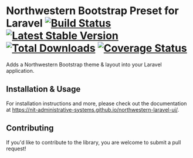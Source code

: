 # Northwestern Bootstrap Preset for Laravel [![Build Status](https://travis-ci.org/NIT-Administrative-Systems/northwestern-laravel-ui.svg?branch=develop)](https://travis-ci.org/NIT-Administrative-Systems/northwestern-laravel-ui) [![Latest Stable Version](https://poser.pugx.org/northwestern-sysdev/northwestern-laravel-ui/v/stable)](https://packagist.org/packages/northwestern-sysdev/northwestern-laravel-ui) [![Total Downloads](https://poser.pugx.org/northwestern-sysdev/northwestern-laravel-ui/downloads)](https://packagist.org/packages/northwestern-sysdev/northwestern-laravel-ui) [![Coverage Status](https://coveralls.io/repos/github/NIT-Administrative-Systems/northwestern-laravel-ui/badge.svg?branch=develop)](https://coveralls.io/github/NIT-Administrative-Systems/northwestern-laravel-ui?branch=develop)
Adds a Northwestern Bootstrap theme & layout into your Laravel application.

## Installation & Usage
For installation instructions and more, please check out the documentation at https://nit-administrative-systems.github.io/northwestern-laravel-ui/.


## Contributing
If you'd like to contribute to the library, you are welcome to submit a pull request!